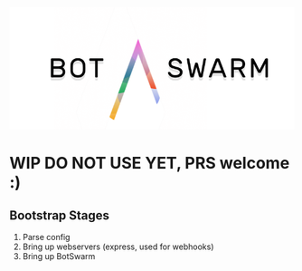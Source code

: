 ![Bot Swarm Logo](botswarm.png)

# WIP DO NOT USE YET, PRS welcome :)

## Bootstrap Stages

1. Parse config
2. Bring up webservers (express, used for webhooks)
3. Bring up BotSwarm
